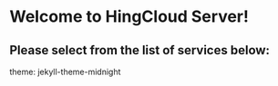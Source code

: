 # Welcome to HingCloud Server! 
## Please select from the list of services below:  


theme: jekyll-theme-midnight
